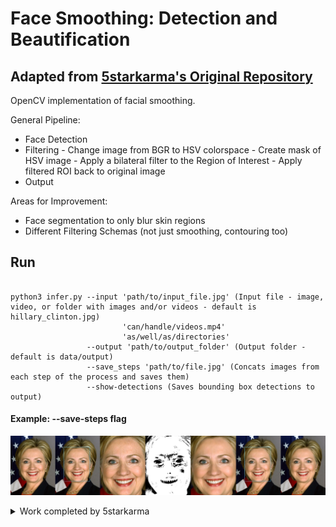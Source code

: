 # Face Smoothing: Detection and Beautification

## Adapted from [5starkarma's Original Repository](https://github.com/5starkarma/face-smoothing)

OpenCV implementation of facial smoothing. 

General Pipeline:

- Face Detection
- Filtering
        - Change image from BGR to HSV colorspace
        - Create mask of HSV image
        - Apply a bilateral filter to the Region of Interest
        - Apply filtered ROI back to original image
- Output

Areas for Improvement:

- Face segmentation to only blur skin regions
- Different Filtering Schemas (not just smoothing, contouring too)

## Run

```

python3 infer.py --input 'path/to/input_file.jpg' (Input file - image, video, or folder with images and/or videos - default is hillary_clinton.jpg)
                         'can/handle/videos.mp4'
                         'as/well/as/directories'
                 --output 'path/to/output_folder' (Output folder - default is data/output)
                 --save_steps 'path/to/file.jpg' (Concats images from each step of the process and saves them)
                 --show-detections (Saves bounding box detections to output)
```
#### Example: --save-steps flag
![alt text](https://github.com/5starkarma/face-smoothing/blob/main/data/output/combined_0.jpg?raw=true "Processing steps")


<details>
        <summary>Work completed by 5starkarma</summary>
- [X] Finish documentation and cleanup functions
- [X] Reduce input image size for detections
- [X] Fix combined output
- [X] Test on multiple faces
- [X] Apply blurring on multiple faces
- [X] Video inference
- [X] Save bounding box to output
- [ ] Apply different blurring techniques/advanced algo using facial landmarks to blur only skin regions
- [ ] Unit tests
- [ ] Run time tests on units

</details>

